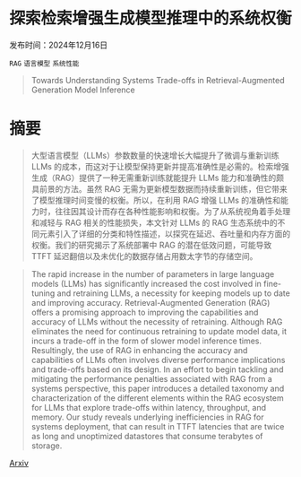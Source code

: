 # 探索检索增强生成模型推理中的系统权衡

发布时间：2024年12月16日

`RAG` `语言模型` `系统性能`

> Towards Understanding Systems Trade-offs in Retrieval-Augmented Generation Model Inference

# 摘要

> 大型语言模型（LLMs）参数数量的快速增长大幅提升了微调与重新训练 LLMs 的成本，而这对于让模型保持更新并提高准确性是必需的。检索增强生成（RAG）提供了一种无需重新训练就能提升 LLMs 能力和准确性的颇具前景的方法。虽然 RAG 无需为更新模型数据而持续重新训练，但它带来了模型推理时间变慢的权衡。所以，在利用 RAG 增强 LLMs 的准确性和能力时，往往因其设计而存在各种性能影响和权衡。为了从系统视角着手处理和减轻与 RAG 相关的性能损失，本文针对 LLMs 的 RAG 生态系统中的不同元素引入了详细的分类和特性描述，以探究在延迟、吞吐量和内存方面的权衡。我们的研究揭示了系统部署中 RAG 的潜在低效问题，可能导致 TTFT 延迟翻倍以及未优化的数据存储占用数太字节的存储空间。

> The rapid increase in the number of parameters in large language models (LLMs) has significantly increased the cost involved in fine-tuning and retraining LLMs, a necessity for keeping models up to date and improving accuracy. Retrieval-Augmented Generation (RAG) offers a promising approach to improving the capabilities and accuracy of LLMs without the necessity of retraining. Although RAG eliminates the need for continuous retraining to update model data, it incurs a trade-off in the form of slower model inference times. Resultingly, the use of RAG in enhancing the accuracy and capabilities of LLMs often involves diverse performance implications and trade-offs based on its design. In an effort to begin tackling and mitigating the performance penalties associated with RAG from a systems perspective, this paper introduces a detailed taxonomy and characterization of the different elements within the RAG ecosystem for LLMs that explore trade-offs within latency, throughput, and memory. Our study reveals underlying inefficiencies in RAG for systems deployment, that can result in TTFT latencies that are twice as long and unoptimized datastores that consume terabytes of storage.

[Arxiv](https://arxiv.org/abs/2412.11854)
